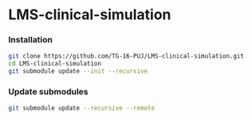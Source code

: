# LMS-clinical-simulation

### Installation
```bash
git clone https://github.com/TG-16-PUJ/LMS-clinical-simulation.git
cd LMS-clinical-simulation
git submodule update --init --recursive
```

### Update submodules
```bash
git submodule update --recursive --remote
```
